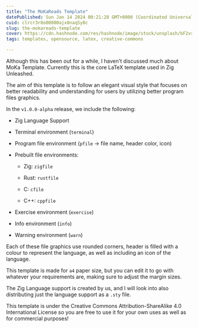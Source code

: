 ```yaml
---
title: "The MoKaReads Template"
datePublished: Sun Jan 14 2024 00:21:28 GMT+0000 (Coordinated Universal Time)
cuid: clrcr3r8o00000ajx8naq5y8c
slug: the-mokareads-template
cover: https://cdn.hashnode.com/res/hashnode/image/stock/unsplash/bF2vsubyHcQ/upload/1f998c46469ad94af33c505739a4bf9d.jpeg
tags: templates, opensource, latex, creative-commons

---
```


Although this has been out for a while, I haven't discussed much about MoKa Template. Currently this is the core LaTeX template used in Zig Unleashed.

The aim of this template is to follow an elegant visual style that focuses on better readability and understanding for users by utilizing better program files graphics.

In the `v1.0.0-alpha` release, we include the following:

* Zig Language Support
    
* Terminal environment (`terminal`)
    
* Program file environment (`pfile` -&gt; file name, header color, icon)
    
* Prebuilt file environments:
    
    * Zig: `zigfile`
        
    * Rust: `rustfile`
        
    * C: `cfile`
        
    * C++: `cppfile`
        
* Exercise environment (`exercise`)
    
* Info environment (`info`)
    
* Warning environment (`warn`)
    

Each of these file graphics use rounded corners, header is filled with a colour to represent the language, as well as including an icon of the language.

This template is made for `a4` paper size, but you can edit it to go with whatever your requirements are, making sure to adjust the margin sizes.

The Zig Language support is created by us, and I will look into also distributing just the language support as a `.sty` file.

This template is under the Creative Commons Attribution-ShareAlike 4.0 International License so you are free to use it for your own uses as well as for commercial purposes!